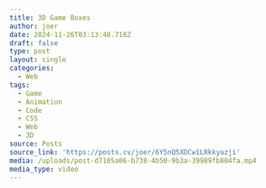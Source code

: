 ```yaml
---
title: 3D Game Boxes
author: joer
date: 2024-11-26T03:13:48.718Z
draft: false
type: post
layout: single
categories:
  - Web
tags:
  - Game
  - Animation
  - Code
  - CSS
  - Web
  - 3D
source: Posts
source_link: 'https://posts.cv/joer/6Y5nQ5XDCw1LRkkyazji'
media: /uploads/post-d7105a06-b738-4b50-9b3a-39989fb804fa.mp4
media_type: video
---
```


